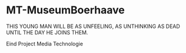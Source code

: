 # MT-MuseumBoerhaave

THIS YOUNG MAN WILL BE AS UNFEELING, AS UNTHINKING AS DEAD UNTIL THE DAY HE JOINS THEM.

Eind Project Media Technologie
